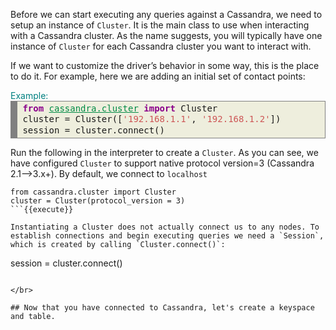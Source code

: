 Before we can start executing any queries against a Cassandra, we need to setup an instance of `Cluster`. It is the main class to use when interacting with a Cassandra cluster. As the name suggests, you will typically have one instance of `Cluster` for each Cassandra cluster you want to interact with.

If we want to customize the driver’s behavior in some way, this is the place to do it. For example, here we are adding an initial set of contact points:

<summary style="color:teal">Example:</summary>
<div style="background: #eeeedd; overflow:auto;width:auto;border:solid gray;border-width:.1em .1em .1em .8em;padding:.2em .6em;"><pre style="margin: 0; line-height: 125%"><span style="color: #8B008B; font-weight: bold">from</span> <span style="color: #008b45; text-decoration: underline">cassandra.cluster</span> <span style="color: #8B008B; font-weight: bold">import</span> Cluster
cluster = Cluster([<span style="color: #CD5555">&#39;192.168.1.1&#39;</span>, <span style="color: #CD5555">&#39;192.168.1.2&#39;</span>])
session = cluster.connect()
</pre></div>

Run the following in the interpreter to create a `Cluster`. As you can see, we have configured `Cluster` to support native protocol version=3 (Cassandra 2.1–>3.x+). By default, we connect to `localhost`
```
from cassandra.cluster import Cluster
cluster = Cluster(protocol_version = 3)
```{{execute}}

Instantiating a Cluster does not actually connect us to any nodes. To establish connections and begin executing queries we need a `Session`, which is created by calling `Cluster.connect()`:

```
session = cluster.connect()
```{{execute}}

</br>

## Now that you have connected to Cassandra, let's create a keyspace and table.
